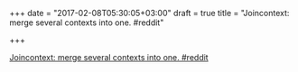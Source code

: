 +++
date = "2017-02-08T05:30:05+03:00"
draft = true
title = "Joincontext: merge several contexts into one.  #reddit"

+++

<p><a href="https://t.co/GfMr7z4buH">Joincontext: merge several contexts into one.  #reddit</a></p>
